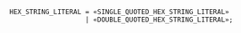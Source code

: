 <!-- This file is generated automatically by infrastructure scripts. Please don't edit by hand. -->

```{ .ebnf .slang-ebnf #HEX_STRING_LITERAL }
HEX_STRING_LITERAL = «SINGLE_QUOTED_HEX_STRING_LITERAL»
                   | «DOUBLE_QUOTED_HEX_STRING_LITERAL»;
```
